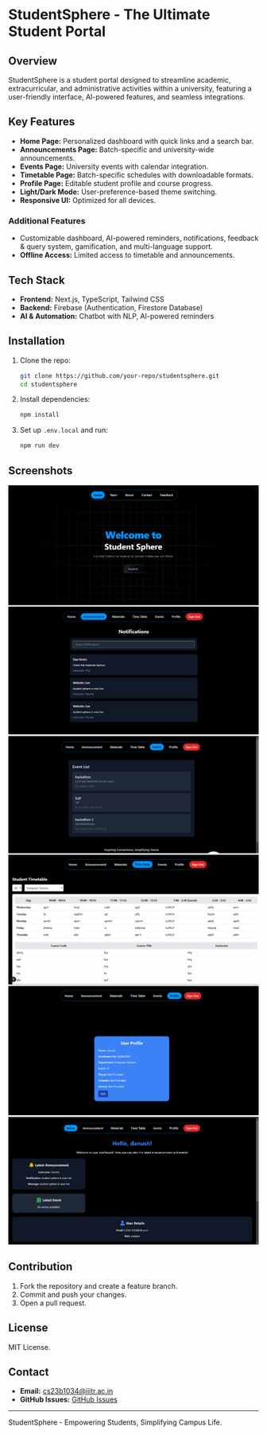
# StudentSphere - The Ultimate Student Portal

## Overview
StudentSphere is a student portal designed to streamline academic, extracurricular, and administrative activities within a university, featuring a user-friendly interface, AI-powered features, and seamless integrations.

## Key Features
- **Home Page:** Personalized dashboard with quick links and a search bar.
- **Announcements Page:** Batch-specific and university-wide announcements.
- **Events Page:** University events with calendar integration.
- **Timetable Page:** Batch-specific schedules with downloadable formats.
- **Profile Page:** Editable student profile and course progress.
- **Light/Dark Mode:** User-preference-based theme switching.
- **Responsive UI:** Optimized for all devices.

### Additional Features
- Customizable dashboard, AI-powered reminders, notifications, feedback & query system, gamification, and multi-language support.
- **Offline Access:** Limited access to timetable and announcements.

## Tech Stack
- **Frontend:** Next.js, TypeScript, Tailwind CSS
- **Backend:** Firebase (Authentication, Firestore Database)
- **AI & Automation:** Chatbot with NLP, AI-powered reminders

## Installation
1. Clone the repo:
   ```sh
   git clone https://github.com/your-repo/studentsphere.git
   cd studentsphere
   ```
2. Install dependencies:
   ```sh
   npm install
   ```
3. Set up `.env.local` and run:
   ```sh
   npm run dev
   ```

## Screenshots
![Home Page](./public/screenshots/1.png)
![Announcements Page](./public/screenshots/2.png)
![Events Page](./public/screenshots/3.png)
![Timetable Page](./public/screenshots/4.png)
![Profile Page](./public/screenshots/5.png)
![Dark Mode](./public/screenshots/6.png)

## Contribution
1. Fork the repository and create a feature branch.
2. Commit and push your changes.
3. Open a pull request.

## License
MIT License.

## Contact
- **Email:** cs23b1034@iiitr.ac.in
- **GitHub Issues:** [GitHub Issues](https://github.com/Kvj-Harsha/studentsphere/issues)

---

StudentSphere - Empowering Students, Simplifying Campus Life.
